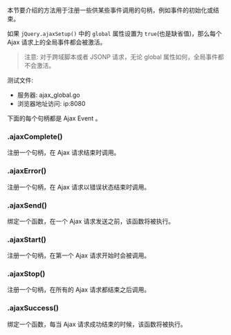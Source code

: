 
本节要介绍的方法用于注册一些供某些事件调用的句柄，例如事件的初始化或结束。

如果 `jQuery.ajaxSetup()` 中的 `global` 属性设置为 `true`(也是缺省值)，那么每个 Ajax 请求上的全局事件都会被激活。

> 注意: 对于跨域脚本或者 JSONP 请求，无论 global 属性如何，全局事件都不会激活。

测试文件:
* 服务器: ajax_global.go
* 浏览器地址访问: ip:8080

下面的每个句柄都是 Ajax Event 。

### .ajaxComplete()

注册一个句柄，在 Ajax 请求结束时调用。

### .ajaxError()

注册一个句柄，在 Ajax 请求以错误状态结束时调用。

### .ajaxSend()

绑定一个函数，在一个 Ajax 请求发送之前，该函数将被执行。

### .ajaxStart()

注册一个句柄，在第一个 Ajax 请求开始时会被调用。

### .ajaxStop()

注册一个句柄，在所有的 Ajax 请求都结束之后调用。

### .ajaxSuccess()

绑定一个函数，每当 Ajax 请求成功结束的时候，该函数将被执行。
